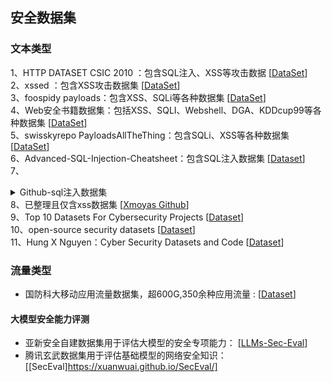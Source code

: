 ## 安全数据集 ##

### 文本类型 ###
1、HTTP DATASET CSIC 2010 ：包含SQL注入、XSS等攻击数据 [[DataSet](https://www.tic.itefi.csic.es/dataset/)]  
2、xssed ：包含XSS攻击数据集 [[DataSet](http://www.xssed.com/)]  
3、foospidy payloads：包含XSS、SQLi等各种数据集 [[DataSet](https://github.com/foospidy/payloads)]  
4、Web安全书籍数据集：包括XSS、SQLI、Webshell、DGA、KDDcup99等各种数据集 [[DataSet](https://github.com/duoergun0729/1book/tree/master/data)]  
5、swisskyrepo PayloadsAllTheThing：包含SQLi、XSS等各种数据集 [[DataSet](https://github.com/swisskyrepo/PayloadsAllTheThing)]  
6、Advanced-SQL-Injection-Cheatsheet：包含SQL注入数据集 [[Dataset](https://github.com/kleiton0x00/Advanced-SQL-Injection-Cheatsheet)]  
7、<details><summary>Github-sql注入数据集</summary>
* [ChrisAHolland-ML-SQL-Injection-Detector](https://github.com/ChrisAHolland/ML-SQL-Injection-Detector/tree/master/data)  
* [trietptm-SQL-Injection-Payloads](https://github.com/trietptm/SQL-Injection-Payloads)  
* [omurugur-SQL_Injection_Payload](https://github.com/omurugur/SQL_Injection_Payload)  
* [DictionaryHouse-SQLI-payload](https://github.com/DictionaryHouse/Sql-injection-FuzzPayload-collection)  
* [Proviesec-SQLI-payload](https://github.com/Proviesec/SQL-Injection-Payloads/blob/main/error-based-sql-injection-payloads.txt)</details>
 8、已整理且仅含xss数据集 [[Xmoyas Github](https://github.com/XMoyas/AI_CyberSecurity_Resources/tree/main/Dataset/xss)]    
 9、Top 10 Datasets For Cybersecurity Projects [[Dataset](https://analyticsindiamag.com/top-10-datasets-for-cybersecurity-projects/)]    
 10、open-source security datasets [[Dataset](https://github.com/OTRF/Security-Datasets/tree/master)]  
11、Hung X Nguyen：Cyber Security Datasets and Code [[Dataset](https://hxnguyen.github.io/posts/2023/08/datasets/)]

### 流量类型 ###
- 国防科大移动应用流量数据集，超600G,350余种应用流量 : [[Dataset](https://github.com/Abby-ZS/NUDT_MobileTraffic)]

#### 大模型安全能力评测 ###
- 亚新安全自建数据集用于评估大模型的安全专项能力： [[LLMs-Sec-Eval](https://github.com/yaozhspider/LLMs-Sec-Eval)]  
- 腾讯玄武数据集用于评估基础模型的网络安全知识： [[SecEval]https://xuanwuai.github.io/SecEval/]  
